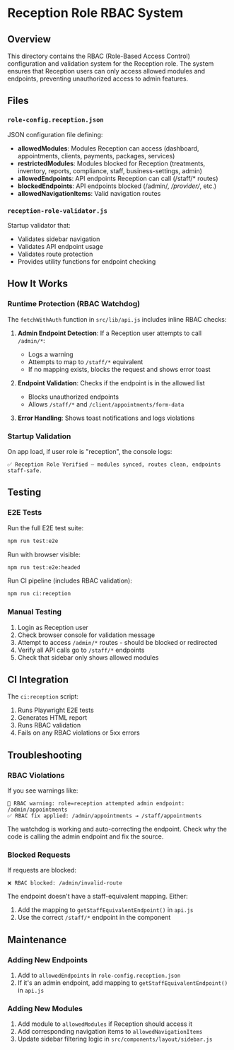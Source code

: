 # Reception Role RBAC System

## Overview

This directory contains the RBAC (Role-Based Access Control) configuration and validation system for the Reception role. The system ensures that Reception users can only access allowed modules and endpoints, preventing unauthorized access to admin features.

## Files

### `role-config.reception.json`
JSON configuration file defining:
- **allowedModules**: Modules Reception can access (dashboard, appointments, clients, payments, packages, services)
- **restrictedModules**: Modules blocked for Reception (treatments, inventory, reports, compliance, staff, business-settings, admin)
- **allowedEndpoints**: API endpoints Reception can call (/staff/* routes)
- **blockedEndpoints**: API endpoints blocked (/admin/*, /provider/*, etc.)
- **allowedNavigationItems**: Valid navigation routes

### `reception-role-validator.js`
Startup validator that:
- Validates sidebar navigation
- Validates API endpoint usage
- Validates route protection
- Provides utility functions for endpoint checking

## How It Works

### Runtime Protection (RBAC Watchdog)

The `fetchWithAuth` function in `src/lib/api.js` includes inline RBAC checks:

1. **Admin Endpoint Detection**: If a Reception user attempts to call `/admin/*`:
   - Logs a warning
   - Attempts to map to `/staff/*` equivalent
   - If no mapping exists, blocks the request and shows error toast

2. **Endpoint Validation**: Checks if the endpoint is in the allowed list
   - Blocks unauthorized endpoints
   - Allows `/staff/*` and `/client/appointments/form-data`

3. **Error Handling**: Shows toast notifications and logs violations

### Startup Validation

On app load, if user role is "reception", the console logs:
```
✅ Reception Role Verified — modules synced, routes clean, endpoints staff-safe.
```

## Testing

### E2E Tests

Run the full E2E test suite:
```bash
npm run test:e2e
```

Run with browser visible:
```bash
npm run test:e2e:headed
```

Run CI pipeline (includes RBAC validation):
```bash
npm run ci:reception
```

### Manual Testing

1. Login as Reception user
2. Check browser console for validation message
3. Attempt to access `/admin/*` routes - should be blocked or redirected
4. Verify all API calls go to `/staff/*` endpoints
5. Check that sidebar only shows allowed modules

## CI Integration

The `ci:reception` script:
1. Runs Playwright E2E tests
2. Generates HTML report
3. Runs RBAC validation
4. Fails on any RBAC violations or 5xx errors

## Troubleshooting

### RBAC Violations

If you see warnings like:
```
🚨 RBAC warning: role=reception attempted admin endpoint: /admin/appointments
✅ RBAC fix applied: /admin/appointments → /staff/appointments
```

The watchdog is working and auto-correcting the endpoint. Check why the code is calling the admin endpoint and fix the source.

### Blocked Requests

If requests are blocked:
```
❌ RBAC blocked: /admin/invalid-route
```

The endpoint doesn't have a staff-equivalent mapping. Either:
1. Add the mapping to `getStaffEquivalentEndpoint()` in `api.js`
2. Use the correct `/staff/*` endpoint in the component

## Maintenance

### Adding New Endpoints

1. Add to `allowedEndpoints` in `role-config.reception.json`
2. If it's an admin endpoint, add mapping to `getStaffEquivalentEndpoint()` in `api.js`

### Adding New Modules

1. Add module to `allowedModules` if Reception should access it
2. Add corresponding navigation items to `allowedNavigationItems`
3. Update sidebar filtering logic in `src/components/layout/sidebar.js`

